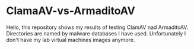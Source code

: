 # ClamaAV-vs-ArmaditoAV
Hello, this repository shows my results of testing ClamAV nad ArmaditoAV. Directories are named by malware databases I have used. 
Unfortunately I don't have my lab virtual machines images anymore.
